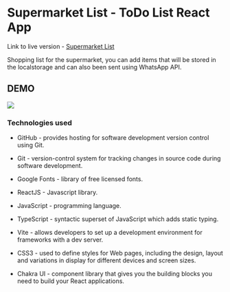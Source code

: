 # Supermarket List - ToDo List React App
Link to live version - [Supermarket List](https://juancruzvalencia.github.io/supermarketList/)

Shopping list for the supermarket, you can add items that will be stored in the localstorage and can also been sent using WhatsApp API.

## DEMO

![](https://firebasestorage.googleapis.com/v0/b/my-portfolio-jcvv.appspot.com/o/supermarketList.gif?alt=media&token=360d4704-0eb9-41a6-b8ef-872cf9074508)

### Technologies used

- GitHub - provides hosting for software development version control using Git.

- Git - version-control system for tracking changes in source code during software development.

- Google Fonts - library of free licensed fonts.

- ReactJS - Javascript library.

- JavaScript - programming language.

- TypeScript -  syntactic superset of JavaScript which adds static typing.

- Vite - allows developers to set up a development environment for frameworks with a dev server.

- CSS3 - used to define styles for Web pages, including the design, layout and variations in display for different devices and screen sizes.

- Chakra UI - component library that gives you the building blocks you need to build your React applications.
